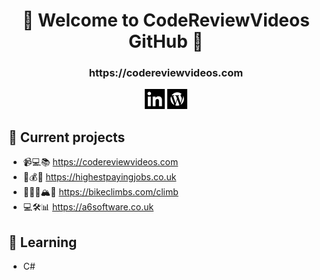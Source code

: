 <h1 align="center">👋 Welcome to CodeReviewVideos GitHub 👋</h1>
<h3 align="center">https://codereviewvideos.com</h3>

<p align="center">
<a href= "https://www.linkedin.com/in/christopher-moss-a6software/" target=”_blank”><img src="https://github.com/codereviewvideos/codereviewvideos/raw/main/icons/linkedin-icon.png"/ width="32"></a>
<a href= "https://codereviewvideos.com/" target=”_blank”><img src="https://github.com/codereviewvideos/codereviewvideos/raw/main/icons/wordpress-icon.png"/  width="32"></a>
</p>

## 🚧 Current projects

- 📹💻📚 https://codereviewvideos.com
- 💼💰🔝 https://highestpayingjobs.co.uk
- 🚴🏻‍♂️🏔💪 https://bikeclimbs.com/climb
- 💻🛠️📊 https://a6software.co.uk

## 📖 Learning

- C#
